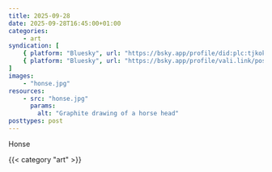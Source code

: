 ```yaml
---
title: 2025-09-28
date: 2025-09-28T16:45:00+01:00
categories:
    - art
syndication: [
    { platform: "Bluesky", url: "https://bsky.app/profile/did:plc:tjkokzqdnfzzlaxdjjzzzi5b/post/3lzvqdjrrfk2u", hidden: true },
    { platform: "Bluesky", url: "https://bsky.app/profile/vali.link/post/3lzvqdjrrfk2u" }
]
images:
    - "honse.jpg"
resources:
    - src: "honse.jpg"
      params:
        alt: "Graphite drawing of a horse head"
posttypes: post
---
```

Honse

{{< category "art" >}}

